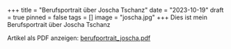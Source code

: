 +++
title = "Berufsportrait über Joscha Tschanz"
date = "2023-10-19"
draft = true
pinned = false
tags = []
image = "joscha.jpg"
+++
Dies ist mein Berufsportrait über Joscha Tschanz

Artikel als PDF anzeigen: <a href="/media/berufsportrait_joscha.pdf" target="_blank">berufportrait_joscha.pdf</a>